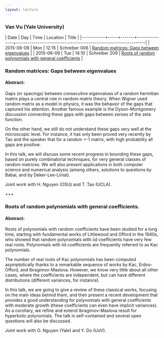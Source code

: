 ```yaml
---
layout: lecture
---
```

### Van Vu (Yale University)<a id="VanVu"></a>

|       Date | Day |  Time | Location      | Title                                                            |
|------------+-----+-------+---------------+------------------------------------------------------------------|
| 2015-06-08 | Mon | 12:15 | Schreiber 006 | [Random matrices: Gaps between eigenvalues](#VanVu1)             |
| 2015-06-09 | Tue | 14:10 | Schreiber 209 | [Roots of random polynomials with general coefficients](#VanVu2) |

### <a id="VanVu1"></a> Random matrices: Gaps between eigenvalues ###

#### Abstract: ####
Gaps (or spacings) between consecutive eigenvalues of a random hermitian matrix plays a central role in random matrix theory.
When Wigner used random matrix as a model in physics, it was the behavior of the gaps that captured his attention.
Another famous example is the  Dyson-Montgomery discussion  connecting these gaps with gaps between zeroes of the zeta function.

On the other hand, we still do not understand these gaps very well  at the microscopic level. For instance, it has only been proved very recently by Tao and the speaker that  for a random +-1 matrix, with high probability  all gaps are positive.

In this talk, we will discuss some recent progress in bounding these gaps, based on purely combinatorial techniques,
 for very general classes of random matrices. We will also present  applications in both computer science
and numerical analysis (among others, solutions to  questions by Babai, and by Deker-Lee-Linial).

Joint work with H. Nguyen (OSU) and T. Tao (UCLA).

+++

### <a id="VanVu2"></a> Roots of random polynomials with general coefficients. ###

#### Abstract: ####
Roots of polynomials  with random coefficients have been studied for a long time,
starting with fundamental works of Littlewood and Offord in the 1940s, who showed that
random polynomials  with iid coefficients have very few  real roots.  Polynomials with iid coefficients are frequently referred to
as Kac polynomials.

The number of real roots of Kac polynomials has been computed
asymptotically  thanks to a remarkable sequence of works by Kac, Erdos-Offord, and Ibragimov-Maslova.
However, we know very little about all other cases, where the coefficients are independent, but can have different distributions
(different variances, for instance).

In this talk, we are going to give a  review of these classical works, focusing on the main ideas behind them,  and then
 present a recent development that provides a good understanding for polynomials with general coefficients with moderate growth (these coefficients can even have
implicit variances).  As a corollary, we   refine and extend Ibragimov-Maslova result for hyperbolic  polynomials. The talk is self-contained and several open questions will also be
discussed.

Joint work with O. Nguyen (Yale) and Y. Do (UoV).
